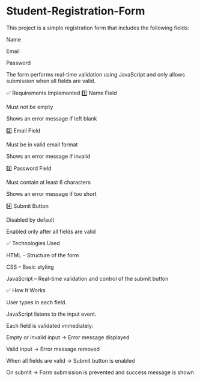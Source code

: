 # Student-Registration-Form
This project is a simple registration form that includes the following fields:

Name

Email

Password

The form performs real-time validation using JavaScript and only allows submission when all fields are valid.

✅ Requirements Implemented
1️⃣ Name Field

Must not be empty

Shows an error message if left blank

2️⃣ Email Field

Must be in valid email format

Shows an error message if invalid

3️⃣ Password Field

Must contain at least 6 characters

Shows an error message if too short

4️⃣ Submit Button

Disabled by default

Enabled only after all fields are valid

✅ Technologies Used

HTML – Structure of the form

CSS – Basic styling

JavaScript – Real-time validation and control of the submit button

✅ How It Works

User types in each field.

JavaScript listens to the input event.

Each field is validated immediately:

Empty or invalid input → Error message displayed

Valid input → Error message removed

When all fields are valid → Submit button is enabled

On submit → Form submission is prevented and success message is shown
